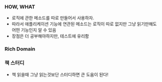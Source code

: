 ### HOW, WHAT
- 로직에 관한 메소드를 따로 만들어서 사용하자.
- 따라서 애플리케이션 기능에 연관된 메소드는 로직이 따로 없지만 그냥 읽기만해도 어떤 기능인지 알 수 있음
- 장점은 더 공부해야하지만, 테스트에 유리함

### Rich Domain

### 책 스터디
- 책 읽을때 그냥 읽는것보단 스터디하면 큰 도움이 된다!
